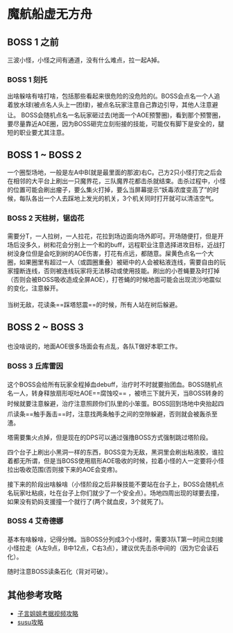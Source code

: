 # 魔航船虚无方舟

## BOSS 1 之前 

三波小怪，小怪之间有通道，没有什么难点，拉一起A掉。

### BOSS 1 刻托

出啥躲啥有啥打啥，包括那些看起来很危险的没危险的(。BOSS会点名一个人追着放水球(被点名人头上一团绿)，被点名玩家注意自己靠边引导，其他人注意避让。
BOSS会随机点名一名玩家砸过去(地面一个AOE预警圈)，看到那个预警圈，<img class="no-zoom sm-icon" :src="$withBase('/images/jobs/tank.png')" height="20"><img class="no-zoom sm-icon" :src="$withBase('/images/jobs/healer.png')" height="20"><img class="no-zoom sm-icon" :src="$withBase('/images/jobs/dps.png')" height="20">要尽量靠近AOE圈，因为BOSS砸完立刻衔接的技能，可能仅有脚下是安全的，腿短的职业要尤其注意。

## BOSS 1 ~ BOSS 2

一个圈型场地，一般是左A中B(就是最里面的那波)右C。己方2只小怪打完之后会在相邻的大平台上刷出一只魔界花，三队魔界花都击杀就结束。击杀过程中，小怪的位置可能会刷出瘤子，要么集火打掉，要么当屏幕提示“妖毒浓度变高了”的时候，每队各出一个人去踩地上发光的机关，3个机关同时打开就可以清洁空气。

### BOSS 2 天柱树，锯齿花

需要分T，<img class="no-zoom sm-icon" :src="$withBase('/images/jobs/tank.png')" height="20">一人拉树，一人拉花，花拉到场边面向场外即可。开场随便打，但是开场后没多久，树和花会分别上一个<Status :id="941" name="远程物理攻击无效化" />和<Status :id="942" name="魔法攻击无效化" />的buff，远程职业注意选择进攻目标，近战打树没身位但是会吃到树的AOE伤害，打花有点远，都随意。屎黄色点名一个大圈，如果圈里有超过一人（或圆圈重叠）被砸中的人会被粘液连线，需要自由的玩家撞断连线，否则被连线玩家将无法移动或使用技能。刷出的小苍蝇要及时打掉（否则会被BOSS吸收造成全屏AOE），打苍蝇的时候地面可能会出现流沙地震似的变化，注意躲开。

当树无敌，花读条==踩塔怒震==的时候，<img class="no-zoom sm-icon" :src="$withBase('/images/jobs/tank.png')" height="20"><img class="no-zoom sm-icon" :src="$withBase('/images/jobs/healer.png')" height="20"><img class="no-zoom sm-icon" :src="$withBase('/images/jobs/dps.png')" height="20">所有人站在树后躲避。

## BOSS 2 ~ BOSS 3

也没啥说的，地面AOE很多场面会有点乱，各队<img class="no-zoom sm-icon" :src="$withBase('/images/jobs/tank.png')" height="20">T做好本职工作。

### BOSS 3 丘库雷因

这个BOSS会给所有玩家全程掉血debuff，<img class="no-zoom sm-icon" :src="$withBase('/images/jobs/healer.png')" height="20">治疗时不时就要抬团血。BOSS随机点名一人，转身释放扇形呕吐AOE==腐蚀咬== ，被喷三下就升天，当BOSS转身的时候就要注意躲避，<img class="no-zoom sm-icon" :src="$withBase('/images/jobs/healer.png')" height="20">治疗注意照顾你们队里的小笨蛋。BOSS回到场地中央抬起四爪读条==触手轰击==时，<img class="no-zoom sm-icon" :src="$withBase('/images/jobs/tank.png')" height="20"><img class="no-zoom sm-icon" :src="$withBase('/images/jobs/healer.png')" height="20"><img class="no-zoom sm-icon" :src="$withBase('/images/jobs/dps.png')" height="20">注意找两条触手之间的空隙躲避，否则就会被轰杀至渣。

塔需要集火点掉，但是现在的DPS可以通过强撸BOSS方式强制跳过塔阶段。

四个台子上刷出小黑洞一样的东西，BOSS变为无敌，黑洞里会刷出粘液胶，谁拉着都无所谓，但是当BOSS使用扇形AOE吸收的时候，拉着小怪的人一定要将小怪拉出吸收范围(否则接下来的AOE会变疼)。

接下来的阶段出啥躲啥（小怪阶段之后非躲技能不要站在台子上，BOSS会随机点名玩家吐粘痰，吐在台子上你们就少了一个安全点）。场地四周出现的球要去撞，如果没有奶妈支援撞一个就行了(两个就血皮，3个就死了)。

### BOSS 4 艾奇德娜

基本有啥躲啥，记得分摊。当BOSS分列成3个小怪时，需要<img class="no-zoom sm-icon" :src="$withBase('/images/jobs/tank.png')" height="20">3队T第一时间立刻接小怪拉走（A左9点，B中12点，C右3点），建议优先击杀中间的（因为它会读石化）。

随时注意BOSS读条石化（背对可破）。

## 其他参考攻略

* [子言姐姐考据视频攻略](https://www.bilibili.com/video/av18371434)
* [susu攻略](https://www.ffxiv.cn/detail/article/92)
